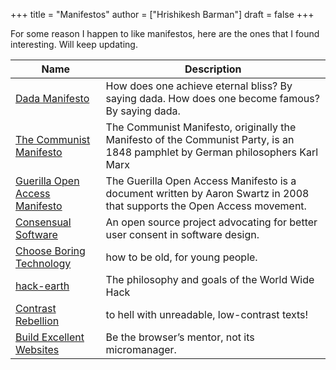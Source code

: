 +++
title = "Manifestos"
author = ["Hrishikesh Barman"]
draft = false
+++

For some reason I happen to like manifestos, here are the ones that I found interesting. Will keep updating.

| Name                                                                                           | Description                                                                                                                    |
|------------------------------------------------------------------------------------------------|--------------------------------------------------------------------------------------------------------------------------------|
| [Dada Manifesto](https://en.wikipedia.org/wiki/Dada_Manifesto)                                 | How does one achieve eternal bliss? By saying dada. How does one become famous? By saying dada.                                |
| [The Communist Manifesto](https://en.wikipedia.org/wiki/The_Communist_Manifesto)               | The Communist Manifesto, originally the Manifesto of the Communist Party, is an 1848 pamphlet by German philosophers Karl Marx |
| [Guerilla Open Access Manifesto](https://en.wikipedia.org/wiki/Guerilla_Open_Access_Manifesto) | The Guerilla Open Access Manifesto is a document written by Aaron Swartz in 2008 that supports the Open Access movement.       |
| [Consensual Software](https://consensualsoftware.com/)                                         | An open source project advocating for better user consent in software design.                                                  |
| [Choose Boring Technology](https://boringtechnology.club/)                                     | how to be old, for young people.                                                                                               |
| [hack-earth](https://github.com/hack-earth/manifesto)                                          | The philosophy and goals of the World Wide Hack                                                                                |
| [Contrast Rebellion](https://contrastrebellion.com/)                                           | to hell with unreadable, low-contrast texts!                                                                                   |
| [Build Excellent Websites](https://buildexcellentwebsit.es/)                                   | Be the browser’s mentor, not its micromanager.                                                                                 |
